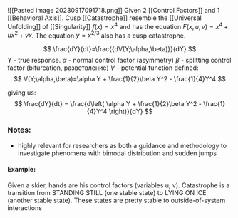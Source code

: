 ![[Pasted image 20230917091718.png]]
Given 2 [[Control Factors]] and 1 [[Behavioral Axis]]. Cusp [[Catastrophe]] resemble the [[Universal Unfolding]] of [[Singularity]] $f(x)=x^4$ and has the equation $F(x, u,v)= x^4+ux^2+vx$. The equation $y=x^{2/3}$ also has a cusp catastrophe.

$$
\frac{dY}{dt}=\frac{{dV(Y;\alpha,\beta)}}{dY}
$$
Y - true response.
$\alpha$ - normal control factor (asymmetry)
$\beta$ - splitting control factor (bifurcation, разветвление)
$V$ - potential function defined:
$$
V(Y;\alpha,\beta)=\alpha Y + \frac{1}{2}\beta Y^2 - \frac{1}{4}Y^4
$$

giving us:
$$
\frac{dY}{dt} = \frac{d\left( \alpha Y + \frac{1}{2}\beta Y^2 - \frac{1}{4}Y^4 \right)}{dY}
$$



### Notes:
- highly relevant for researchers as both a guidance and methodology to investigate phenomena with bimodal distribution and sudden jumps

#### Example:
Given a skier, hands are his control factors (variables u, v). 
Catastrophe is a transition from STANDING STILL (one stable state) to LYING ON ICE (another stable state). These states are pretty stable to outside-of-system interactions
